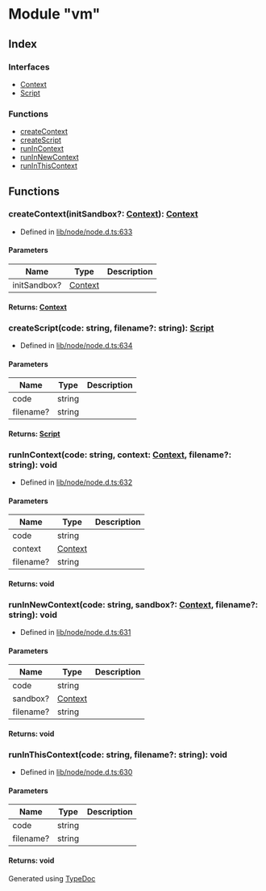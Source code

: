 # Module "vm"


## Index

### Interfaces
* [Context](../interfaces/_vm_.context.md)
* [Script](../interfaces/_vm_.script.md)

### Functions
* [createContext](_vm_.md#createcontext)
* [createScript](_vm_.md#createscript)
* [runInContext](_vm_.md#runincontext)
* [runInNewContext](_vm_.md#runinnewcontext)
* [runInThisContext](_vm_.md#runinthiscontext)

## Functions

### createContext(initSandbox?: [Context](../interfaces/_vm_.context.md)): [Context](../interfaces/_vm_.context.md)
  
* Defined in [lib/node/node.d.ts:633](https://github.com/kimamula/typedoc/blob/HEAD/src/lib/node/node.d.ts#L633)


#### Parameters

| Name | Type | Description |
| ---- | ---- | ---- |
| initSandbox? | [Context](../interfaces/_vm_.context.md)|  |

#### Returns: [Context](../interfaces/_vm_.context.md)

### createScript(code: string, filename?: string): [Script](../interfaces/_vm_.script.md)
  
* Defined in [lib/node/node.d.ts:634](https://github.com/kimamula/typedoc/blob/HEAD/src/lib/node/node.d.ts#L634)


#### Parameters

| Name | Type | Description |
| ---- | ---- | ---- |
| code | string|  |
| filename? | string|  |

#### Returns: [Script](../interfaces/_vm_.script.md)

### runInContext(code: string, context: [Context](../interfaces/_vm_.context.md), filename?: string): void
  
* Defined in [lib/node/node.d.ts:632](https://github.com/kimamula/typedoc/blob/HEAD/src/lib/node/node.d.ts#L632)


#### Parameters

| Name | Type | Description |
| ---- | ---- | ---- |
| code | string|  |
| context | [Context](../interfaces/_vm_.context.md)|  |
| filename? | string|  |

#### Returns: void

### runInNewContext(code: string, sandbox?: [Context](../interfaces/_vm_.context.md), filename?: string): void
  
* Defined in [lib/node/node.d.ts:631](https://github.com/kimamula/typedoc/blob/HEAD/src/lib/node/node.d.ts#L631)


#### Parameters

| Name | Type | Description |
| ---- | ---- | ---- |
| code | string|  |
| sandbox? | [Context](../interfaces/_vm_.context.md)|  |
| filename? | string|  |

#### Returns: void

### runInThisContext(code: string, filename?: string): void
  
* Defined in [lib/node/node.d.ts:630](https://github.com/kimamula/typedoc/blob/HEAD/src/lib/node/node.d.ts#L630)


#### Parameters

| Name | Type | Description |
| ---- | ---- | ---- |
| code | string|  |
| filename? | string|  |

#### Returns: void


Generated using [TypeDoc](http://typedoc.io)
